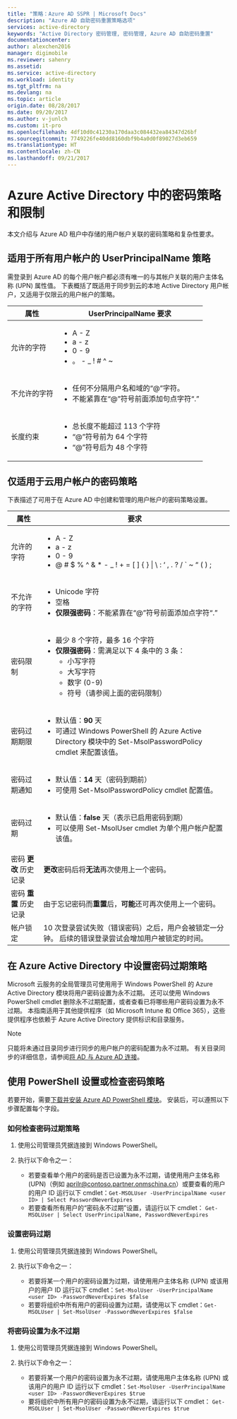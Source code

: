 ```yaml
---
title: "策略：Azure AD SSPR | Microsoft Docs"
description: "Azure AD 自助密码重置策略选项"
services: active-directory
keywords: "Active Directory 密码管理, 密码管理, Azure AD 自助密码重置"
documentationcenter: 
author: alexchen2016
manager: digimobile
ms.reviewer: sahenry
ms.assetid: 
ms.service: active-directory
ms.workload: identity
ms.tgt_pltfrm: na
ms.devlang: na
ms.topic: article
origin.date: 08/28/2017
ms.date: 09/20/2017
ms.author: v-junlch
ms.custom: it-pro
ms.openlocfilehash: 4df10d0c41230a170daa3c084432ea84347d26bf
ms.sourcegitcommit: 7749226fe40dd8160dbf9b4a0d0f89027d3eb659
ms.translationtype: HT
ms.contentlocale: zh-CN
ms.lasthandoff: 09/21/2017
---
```

# <a name="password-policies-and-restrictions-in-azure-active-directory"></a>Azure Active Directory 中的密码策略和限制

本文介绍与 Azure AD 租户中存储的用户帐户关联的密码策略和复杂性要求。


## <a name="userprincipalname-policies-that-apply-to-all-user-accounts"></a>适用于所有用户帐户的 UserPrincipalName 策略

需登录到 Azure AD 的每个用户帐户都必须有唯一的与其帐户关联的用户主体名称 (UPN) 属性值。 下表概括了既适用于同步到云的本地 Active Directory 用户帐户，又适用于仅限云的用户帐户的策略。

| 属性 | UserPrincipalName 要求 |
| --- | --- |
| 允许的字符 |<ul> <li>A - Z</li> <li>a - z</li><li>0 - 9</li> <li> 。 - \_ ! \# ^ \~</li></ul> |
| 不允许的字符 |<ul> <li>任何不分隔用户名和域的“@”字符。</li> <li>不能紧靠在“@”符号前面添加句点字符“.”</li></ul> |
| 长度约束 |<ul> <li>总长度不能超过 113 个字符</li><li>“@”符号前为 64 个字符</li><li>“@”符号后为 48 个字符</li></ul> |

## <a name="password-policies-that-apply-only-to-cloud-user-accounts"></a>仅适用于云用户帐户的密码策略

下表描述了可用于在 Azure AD 中创建和管理的用户帐户的密码策略设置。

| 属性 | 要求 |
| --- | --- |
| 允许的字符 |<ul><li>A - Z</li><li>a - z</li><li>0 - 9</li> <li>@ # $ % ^ & * - _ ! + = [ ] { } &#124; \ : ‘ , . ? / ` ~ “ ( ) ;</li></ul> |
| 不允许的字符 |<ul><li>Unicode 字符</li><li>空格</li><li> **仅限强密码**：不能紧靠在“@”符号前面添加点字符“.”</li></ul> |
| 密码限制 |<ul><li>最少 8 个字符，最多 16 个字符</li><li>**仅限强密码**：需满足以下 4 条中的 3 条：<ul><li>小写字符</li><li>大写字符</li><li>数字 (0-9)</li><li>符号（请参阅上面的密码限制）</li></ul></li></ul> |
| 密码过期期限 |<ul><li>默认值：**90** 天 </li><li>可通过 Windows PowerShell 的 Azure Active Directory 模块中的 Set-MsolPasswordPolicy cmdlet 来配置该值。</li></ul> |
| 密码过期通知 |<ul><li>默认值：**14** 天（密码到期前）</li><li>可使用 Set-MsolPasswordPolicy cmdlet 配置值。</li></ul> |
| 密码过期 |<ul><li>默认值：**false** 天（表示已启用密码到期） </li><li>可以使用 Set-MsolUser cmdlet 为单个用户帐户配置该值。 </li></ul> |
| 密码 **更改** 历史记录 |**更改**密码后将**无法**再次使用上一个密码。 |
| 密码 **重置** 历史记录 | 由于忘记密码而**重置**后，**可能**还可再次使用上一个密码。 |
| 帐户锁定 |10 次登录尝试失败（错误密码）之后，用户会被锁定一分钟。 后续的错误登录尝试会增加用户被锁定的时间。 |

## <a name="set-password-expiration-policies-in-azure-active-directory"></a>在 Azure Active Directory 中设置密码过期策略

Microsoft 云服务的全局管理员可使用用于 Windows PowerShell 的 Azure Active Directory 模块将用户密码设置为永不过期。 还可以使用 Windows PowerShell cmdlet 删除永不过期配置，或者查看已将哪些用户密码设置为永不过期。 本指南适用于其他提供程序（如 Microsoft Intune 和 Office 365），这些提供程序也依赖于 Azure Active Directory 提供标识和目录服务。

> [!NOTE]
> 只能将未通过目录同步进行同步的用户帐户的密码配置为永不过期。 有关目录同步的详细信息，请参阅[将 AD 与 Azure AD 连接](connect/active-directory-aadconnect.md)。
>
>

## <a name="set-or-check-password-policies-using-powershell"></a>使用 PowerShell 设置或检查密码策略

若要开始，需要[下载并安装 Azure AD PowerShell 模块](https://docs.microsoft.com/powershell/module/Azuread/?view=azureadps-2.0)。 安装后，可以遵照以下步骤配置每个字段。

### <a name="how-to-check-expiration-policy-for-a-password"></a>如何检查密码过期策略
1. 使用公司管理员凭据连接到 Windows PowerShell。
2. 执行以下命令之一：

   - 若要查看单个用户的密码是否已设置为永不过期，请使用用户主体名称 (UPN)（例如 aprilr@contoso.partner.onmschina.cn）或要查看的用户的用户 ID 运行以下 cmdlet：`Get-MSOLUser -UserPrincipalName <user ID> | Select PasswordNeverExpires`
   - 若要查看所有用户的“密码永不过期”设置，请运行以下 cmdlet： `Get-MSOLUser | Select UserPrincipalName, PasswordNeverExpires`

### <a name="set-a-password-to-expire"></a>设置密码过期

1. 使用公司管理员凭据连接到 Windows PowerShell。
2. 执行以下命令之一：

   - 若要将某一个用户的密码设置为过期，请使用用户主体名称 (UPN) 或该用户的用户 ID 运行以下 cmdlet：`Set-MsolUser -UserPrincipalName <user ID> -PasswordNeverExpires $false`
   - 若要将组织中所有用户的密码设置为过期，请使用以下 cmdlet：`Get-MSOLUser | Set-MsolUser -PasswordNeverExpires $false`

### <a name="set-a-password-to-never-expire"></a>将密码设置为永不过期

1. 使用公司管理员凭据连接到 Windows PowerShell。
2. 执行以下命令之一：

   - 若要将某一个用户的密码设置为永不过期，请使用用户主体名称 (UPN) 或该用户的用户 ID 运行以下 cmdlet：`Set-MsolUser -UserPrincipalName <user ID> -PasswordNeverExpires $true`
   - 要将组织中所有用户的密码设置为永不过期，请运行以下 cmdlet： `Get-MSOLUser | Set-MsolUser -PasswordNeverExpires $true`

<!--Update_Description: update meta properties -->   